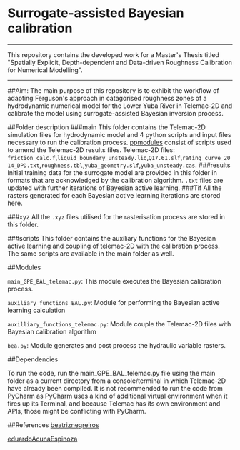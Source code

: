 # Surrogate-assisted Bayesian calibration


***
This repository contains the developed work for a Master's Thesis titled "Spatially Explicit, Depth-dependent and
Data-driven Roughness Calibration for
Numerical Modelling".
***

##Aim:
The main purpose of this repository is to exhibit the workflow of adapting Ferguson's approach in catagorised roughness 
zones of a hydrodynamic numerical model for the Lower Yuba River in Telemac-2D and calibrate the model using 
surrogate-assisted Bayesian inversion process.

##Folder description
###main
This folder contains the Telemac-2D simulation files for hydrodynamic model and 4 python scripts and input files necessary
to run the calibration process. [ppmodules](https://github.com/pprodano/pputils) consist of scripts used to amend the Telemac-2D results files.
Telemac-2D files: ```friction_calc.f```,```liquid_boundary_unsteady.liq```,```Q17.61.slf```,```rating_curve_2014_DPD.txt```,```roughness.tbl```,```yuba_geometry.slf```,```yuba_unsteady.cas```.
###results
Initial training data for the surrogate model are provided in this folder in formats that are acknowledged by the calibration algorithm.
`````.txt````` files are updated with further iterations of Bayesian active learning.
###Tif
All the rasters generated for each Bayesian active learning iterations are stored here.

###xyz
All the ```.xyz``` files utilised for the rasterisation process are stored in this folder.

###scripts
This folder contains the auxiliary functions for the Bayesian active learning and coupling of telemac-2D with the calibration process.
The same scripts are available in the main folder as well.

##Modules

```main_GPE_BAL_telemac.py```: This module executes the Bayesian calibration process.  

```auxiliary_functions_BAL.py```: Module for performing the Bayesian active learning calculation

```auxilliary_functions_telemac.py```: Module couple the Telemac-2D files with Bayesian calibration algorithm

```bea.py```: Module generates and post process the hydraulic variable rasters.

##Dependencies

To run the code, run the main_GPE_BAL_telemac.py file using the main folder as a current directory from a console/terminal in which Telemac-2D have already been compiled. It is not recommended to run the code from PyCharm as PyCharm uses a kind of additional virtual environment when it fires up its Terminal, and because Telemac has its own environment and APIs, those might be conflicting with PyCharm.

##References
[beatriznegreiros](https://github.com/beatriznegreiros/fuzzycorr)

[eduardoAcunaEspinoza](https://github.com/eduardoAcunaEspinoza/surrogated_assisted_bayesian_calibration)

